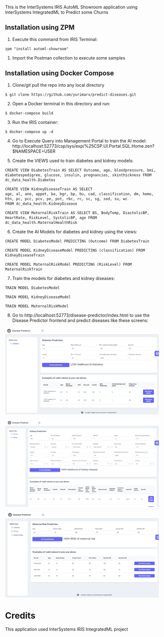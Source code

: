 This is the InterSystems IRIS AutoML Showroom application using InterSystems IntegratedML to Predict some Churns

## Installation using ZPM
1. Execute this command from IRIS Terminal:
```
zpm "install automl-showroom"
```
1. Import the Postman collection to execute some samples

## Installation using Docker Compose
1. Clone/git pull the repo into any local directory

```
$ git clone https://github.com/yurimarx/predict-diseases.git
```

2. Open a Docker terminal in this directory and run:

```
$ docker-compose build
```

3. Run the IRIS container:

```
$ docker-compose up -d 
```
4. Go to Execute Query into Management Portal to train the AI model: http://localhost:52773/csp/sys/exp/%25CSP.UI.Portal.SQL.Home.zen?$NAMESPACE=USER 

5. Create the VIEWS used to train diabetes and kidney models: 
```
CREATE VIEW DiabetesTrain AS SELECT Outcome, age, bloodpressure, bmi, diabetespedigree, glucose, insulin, pregnancies, skinthickness FROM dc_data_health.Diabetes
```

```
CREATE VIEW KidneyDiseaseTrain AS SELECT 
age, al, ane, appet, ba, bgr, bp, bu, cad, classification, dm, hemo, htn, pc, pcc, pcv, pe, pot, rbc, rc, sc, sg, sod, su, wc
FROM dc_data_health.KidneyDisease
```
```
CREATE VIEW MaternalRiskTrain AS SELECT BS, BodyTemp, DiastolicBP, HeartRate, RiskLevel, SystolicBP, age FROM dc_data_health.MaternalHealthRisk 
```

6. Create the AI Models for diabetes and kidney using the views: 
```
CREATE MODEL DiabetesModel PREDICTING (Outcome) FROM DiabetesTrain
```

```
CREATE MODEL KidneyDiseaseModel PREDICTING (classification) FROM KidneyDiseaseTrain
```

``` 
CREATE MODEL MaternalRiskModel PREDICTING (RiskLevel) FROM MaternalRiskTrain 
```

7. Train the models for diabetes and kidney diseases:
```
TRAIN MODEL DiabetesModel
```

```
TRAIN MODEL KidneyDiseaseModel
```

```
TRAIN MODEL MaternalRiskModel 
```

8. Go to http://localhost:52773/disease-predictor/index.html to use the Disease Predictor frontend and predict diseases like these screens:

![Diabetes-Predictor](https://github.com/yurimarx/predict-diseases/raw/master/mainscreen.png "Diabetes Predictor")

![Kidney-Predictor](https://github.com/yurimarx/predict-diseases/raw/master/secondscreen.png "Kidney Predictor")

![Maternal-Risk-Predictor](https://github.com/yurimarx/predict-diseases/raw/master/thirdscreen.png "Maternal Risk Predictor")

# Credits
This application used InterSystems IRIS IntegratedML project

